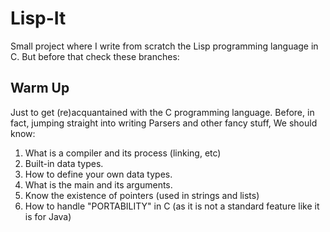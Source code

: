 # Lisp-It

Small project where I write from scratch the Lisp programming language in C. But before that check these branches:

## Warm Up

Just to get (re)acquantained with the C programming language. Before, in fact, jumping straight into writing Parsers and other
fancy stuff, We should know:

1. What is a compiler and its process (linking, etc)
2. Built-in data types.
3. How to define your own data types.
4. What is the main and its arguments.
5. Know the existence of pointers (used in strings and lists)
6. How to handle "PORTABILITY" in C (as it is not a standard feature like it is for Java)
